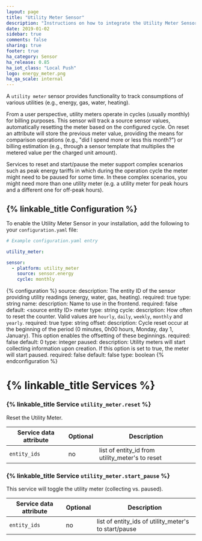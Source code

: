 ```yaml
---
layout: page
title: "Utility Meter Sensor"
description: "Instructions on how to integrate the Utility Meter Sensor into Home Assistant."
date: 2019-01-02
sidebar: true
comments: false
sharing: true
footer: true
ha_category: Sensor 
ha_release: 0.85
ha_iot_class: "Local Push"
logo: energy_meter.png
ha_qa_scale: internal
---
```


A `utility meter` sensor provides functionality to track consumptions of various utilities (e.g., energy, gas, water, heating). 

From a user perspective, utility meters operate in cycles (usually monthly) for billing purposes. This sensor will track a source sensor values, automatically resetting the meter based on the configured cycle. On reset an attribute will store the previous meter value, providing the means for comparison operations (e.g., "did I spend more or less this month?") or billing estimation (e.g., through a sensor template that multiplies the metered value per the charged unit amount).

Services to reset and start/pause the meter support complex scenarios such as peak energy tariffs in which during the operation cycle the meter might need to be paused for some time. In these complex scenarios, you might need more than one utility meter (e.g. a utility meter for peak hours and a different one for off-peak hours).

## {% linkable_title Configuration %}

To enable the Utility Meter Sensor in your installation, add the following to your `configuration.yaml` file:

```yaml
# Example configuration.yaml entry

utility_meter:

sensor:
  - platform: utility_meter 
    source: sensor.energy
    cycle: monthly
```

{% configuration %}
source:
  description: The entity ID of the sensor providing utility readings (energy, water, gas, heating).
  required: true
  type: string
name:
  description: Name to use in the frontend.
  required: false
  default: \<source entity ID\> meter
  type: string
cycle:
  description: How often to reset the counter. Valid values are `hourly`, `daily`, `weekly`, `monthly` and `yearly`.
  required: true
  type: string
offset:
  description: Cycle reset occur at the beginning of the period (0 minutes, 0h00 hours, Monday, day 1, January). This option enables the offsetting of these beginnings.
  required: false
  default: 0
  type: integer
paused:
  description: Utility meters will start collecting information upon creation. If this option is set to true, the meter will start paused.
  required: false
  default: false
  type: boolean 
{% endconfiguration %}

# {% linkable_title Services %}

### {% linkable_title Service `utility_meter.reset` %}

Reset the Utility Meter.

| Service data attribute | Optional | Description |
| ---------------------- | -------- | ----------- |
| `entity_ids` | no | list of entity_id from utility_meter's to reset 

### {% linkable_title Service `utility_meter.start_pause` %}

This service will toggle the utility meter (collecting vs. paused).

| Service data attribute | Optional | Description |
| ---------------------- | -------- | ----------- |
| `entity_ids` | no | list of entity_ids of utility_meter's to start/pause 

